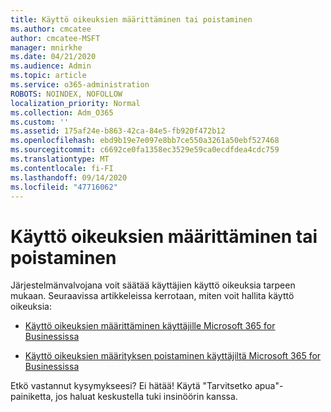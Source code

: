```yaml
---
title: Käyttö oikeuksien määrittäminen tai poistaminen
ms.author: cmcatee
author: cmcatee-MSFT
manager: mnirkhe
ms.date: 04/21/2020
ms.audience: Admin
ms.topic: article
ms.service: o365-administration
ROBOTS: NOINDEX, NOFOLLOW
localization_priority: Normal
ms.collection: Adm_O365
ms.custom: ''
ms.assetid: 175af24e-b863-42ca-84e5-fb920f472b12
ms.openlocfilehash: ebd9b19e7e097e8bb7ce550a3261a50ebf527468
ms.sourcegitcommit: c6692ce0fa1358ec3529e59ca0ecdfdea4cdc759
ms.translationtype: MT
ms.contentlocale: fi-FI
ms.lasthandoff: 09/14/2020
ms.locfileid: "47716062"
---
```

# <a name="assign-or-remove-user-licenses"></a>Käyttö oikeuksien määrittäminen tai poistaminen

Järjestelmänvalvojana voit säätää käyttäjien käyttö oikeuksia tarpeen mukaan. Seuraavissa artikkeleissa kerrotaan, miten voit hallita käyttö oikeuksia:
  
- [Käyttö oikeuksien määrittäminen käyttäjille Microsoft 365 for Businessissa](https://docs.microsoft.com/azure/active-directory/fundamentals/license-users-groups?context=azure/active-directory/users-groups-roles/context/ugr-context)

- [Käyttö oikeuksien määrityksen poistaminen käyttäjiltä Microsoft 365 for Businessissa](https://docs.microsoft.com/azure/active-directory/fundamentals/license-users-groups?context=azure/active-directory/users-groups-roles/context/ugr-context#remove-a-license)

Etkö vastannut kysymykseesi? Ei hätää! Käytä "Tarvitsetko apua"-painiketta, jos haluat keskustella tuki insinöörin kanssa.